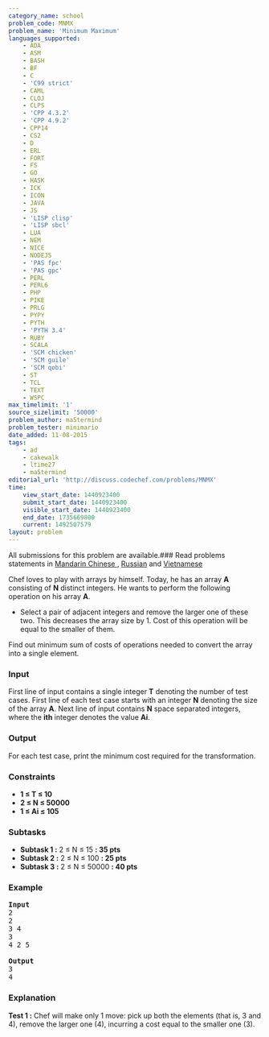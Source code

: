 ```yaml
---
category_name: school
problem_code: MNMX
problem_name: 'Minimum Maximum'
languages_supported:
    - ADA
    - ASM
    - BASH
    - BF
    - C
    - 'C99 strict'
    - CAML
    - CLOJ
    - CLPS
    - 'CPP 4.3.2'
    - 'CPP 4.9.2'
    - CPP14
    - CS2
    - D
    - ERL
    - FORT
    - FS
    - GO
    - HASK
    - ICK
    - ICON
    - JAVA
    - JS
    - 'LISP clisp'
    - 'LISP sbcl'
    - LUA
    - NEM
    - NICE
    - NODEJS
    - 'PAS fpc'
    - 'PAS gpc'
    - PERL
    - PERL6
    - PHP
    - PIKE
    - PRLG
    - PYPY
    - PYTH
    - 'PYTH 3.4'
    - RUBY
    - SCALA
    - 'SCM chicken'
    - 'SCM guile'
    - 'SCM qobi'
    - ST
    - TCL
    - TEXT
    - WSPC
max_timelimit: '1'
source_sizelimit: '50000'
problem_author: ma5termind
problem_tester: minimario
date_added: 11-08-2015
tags:
    - ad
    - cakewalk
    - ltime27
    - ma5termind
editorial_url: 'http://discuss.codechef.com/problems/MNMX'
time:
    view_start_date: 1440923400
    submit_start_date: 1440923400
    visible_start_date: 1440923400
    end_date: 1735669800
    current: 1492507579
layout: problem
---
```

All submissions for this problem are available.###  Read problems statements in [Mandarin Chinese ](http://www.codechef.com/download/translated/LTIME27/mandarin/MNMX.pdf) , [Russian](http://www.codechef.com/download/translated/LTIME27/russian/MNMX.pdf) and [Vietnamese](http://www.codechef.com/download/translated/LTIME27/vietnamese/MNMX.pdf)

Chef loves to play with arrays by himself. Today, he has an array **A** consisting of **N** distinct integers. He wants to perform the following operation on his array **A**.

- Select a pair of adjacent integers and remove the larger one of these two. This decreases the array size by 1. Cost of this operation will be equal to the smaller of them.

Find out minimum sum of costs of operations needed to convert the array into a single element.

### Input

First line of input contains a single integer **T** denoting the number of test cases. First line of each test case starts with an integer **N** denoting the size of the array **A**. Next line of input contains **N** space separated integers, where the **ith** integer denotes the value **Ai**.

### Output

For each test case, print the minimum cost required for the transformation.

### Constraints

- **1 ≤ T ≤ 10**
- **2 ≤ N ≤ 50000**
- **1 ≤ Ai ≤ 105**

### Subtasks

- **Subtask 1 :** 2 ≤ N ≤ 15 **: 35 pts**
- **Subtask 2 :** 2 ≤ N ≤ 100 **: 25 pts**
- **Subtask 3 :** 2 ≤ N ≤ 50000 **: 40 pts**

### Example

<pre>
<b>Input</b>
2
2
3 4
3
4 2 5

<b>Output</b>
3
4
</pre>
### Explanation

**Test 1 :**  Chef will make only 1 move: pick up both the elements (that is, 3 and 4), remove the larger one (4), incurring a cost equal to the smaller one (3).
